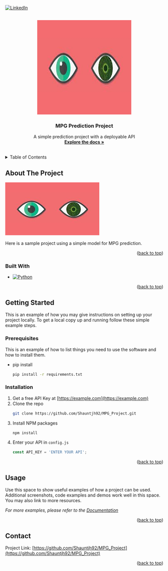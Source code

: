<!-- Improved compatibility of back to top link: See: https://github.com/othneildrew/Best-README-Template/pull/73 -->
<a name="readme-top"></a>
<!--
*** Thanks for checking out the Best-README-Template. If you have a suggestion
*** that would make this better, please fork the repo and create a pull request
*** or simply open an issue with the tag "enhancement".
*** Don't forget to give the project a star!
*** Thanks again! Now go create something AMAZING! :D
-->



<!-- PROJECT SHIELDS -->
<!--
*** I'm using markdown "reference style" links for readability.
*** Reference links are enclosed in brackets [ ] instead of parentheses ( ).
*** See the bottom of this document for the declaration of the reference variables
*** for contributors-url, forks-url, etc. This is an optional, concise syntax you may use.
*** https://www.markdownguide.org/basic-syntax/#reference-style-links
-->
[![LinkedIn][linkedin-shield]][linkedin-url]



<!-- PROJECT LOGO -->
<br />
<div align="center">
  <a href="https://github.com/Shauntjh92/MPG_Project">
    <img src="images/image1.jpeg" alt="Logo" width="300" height="300">
  </a>

<h3 align="center">MPG Prediction Project</h3>

  <p align="center">
    A simple prediction project with a deployable API
    <br />
    <a href="https://github.com/Shauntjh92/MPG_Project"><strong>Explore the docs »</strong></a>
    <br />
    <br />
  </p>
</div>



<!-- TABLE OF CONTENTS -->
<details>
  <summary>Table of Contents</summary>
  <ol>
    <li>
      <a href="#about-the-project">About The Project</a>
      <ul>
        <li><a href="#built-with">Built With</a></li>
      </ul>
    </li>
    <li>
      <a href="#getting-started">Getting Started</a>
      <ul>
        <li><a href="#prerequisites">Prerequisites</a></li>
        <li><a href="#installation">Installation</a></li>
      </ul>
    </li>
    <li><a href="#usage">Usage</a></li>
    <li><a href="#contact">Contact</a></li>
    
  </ol>
</details>



<!-- ABOUT THE PROJECT -->
## About The Project

[![Dataset Source][product-screenshot]](https://archive.ics.uci.edu/dataset/9/auto+mpg)

Here is a sample project using a simple model for MPG prediction.

<p align="right">(<a href="#readme-top">back to top</a>)</p>



### Built With

* [![Python][python.org]][python-url]

<p align="right">(<a href="#readme-top">back to top</a>)</p>



<!-- GETTING STARTED -->
## Getting Started

This is an example of how you may give instructions on setting up your project locally.
To get a local copy up and running follow these simple example steps.

### Prerequisites

This is an example of how to list things you need to use the software and how to install them.
* pip install 
  ```sh
  pip install -r requirements.txt
  ```

### Installation

1. Get a free API Key at [https://example.com](https://example.com)
2. Clone the repo
   ```sh
   git clone https://github.com/Shauntjh92/MPG_Project.git
   ```
3. Install NPM packages
   ```sh
   npm install
   ```
4. Enter your API in `config.js`
   ```js
   const API_KEY = 'ENTER YOUR API';
   ```

<p align="right">(<a href="#readme-top">back to top</a>)</p>



<!-- USAGE EXAMPLES -->
## Usage

Use this space to show useful examples of how a project can be used. Additional screenshots, code examples and demos work well in this space. You may also link to more resources.

_For more examples, please refer to the [Documentation](https://example.com)_

<p align="right">(<a href="#readme-top">back to top</a>)</p>


<!-- CONTACT -->
## Contact

Project Link: [https://github.com/Shauntjh92/MPG_Project](https://github.com/Shauntjh92/MPG_Project)

<p align="right">(<a href="#readme-top">back to top</a>)</p>

<!-- MARKDOWN LINKS & IMAGES -->
<!-- https://www.markdownguide.org/basic-syntax/#reference-style-links -->
[contributors-shield]: https://img.shields.io/github/contributors/Shauntjh92/MPG_Project.svg?style=for-the-badge
[contributors-url]: https://github.com/Shauntjh92/MPG_Project/graphs/contributors
[forks-shield]: https://img.shields.io/github/forks/Shauntjh92/MPG_Project.svg?style=for-the-badge
[forks-url]: https://github.com/Shauntjh92/MPG_Project/network/members
[stars-shield]: https://img.shields.io/github/stars/Shauntjh92/MPG_Project.svg?style=for-the-badge
[stars-url]: https://github.com/Shauntjh92/MPG_Project/stargazers
[issues-shield]: https://img.shields.io/github/issues/Shauntjh92/MPG_Project.svg?style=for-the-badge
[issues-url]: https://github.com/Shauntjh92/MPG_Project/issues
[license-shield]: https://img.shields.io/github/license/Shauntjh92/MPG_Project.svg?style=for-the-badge
[license-url]: https://github.com/Shauntjh92/MPG_Project/blob/master/LICENSE.txt
[linkedin-shield]: https://img.shields.io/badge/-LinkedIn-black.svg?style=for-the-badge&logo=linkedin&colorB=555
[linkedin-url]: https://linkedin.com/in/shaun-toh-b22b1335
[product-screenshot]: images/image1.jpeg
[python-url]: https://www.python.org/
[python.org]: https://img.shields.io/badge/python.org-000000?style=for-the-badge&logo=python&logoColor=white
[product-screenshot]: images/screenshot.png

